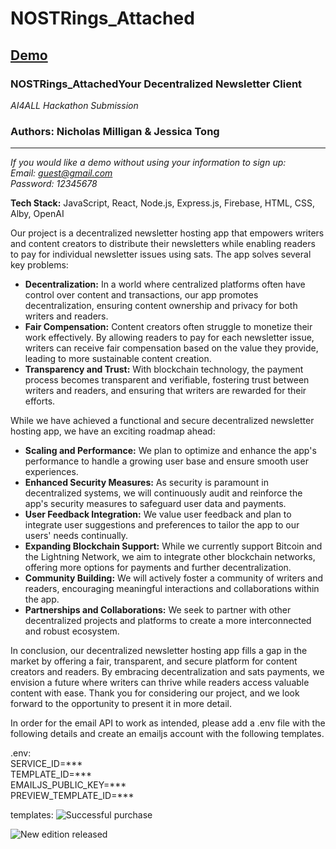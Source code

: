 # NOSTRings_Attached
## [Demo](http://3.144.189.230:3000/)
### NOSTRings_AttachedYour Decentralized Newsletter Client
*AI4ALL Hackathon Submission*

### Authors: Nicholas Milligan & Jessica Tong

---

*If you would like a demo without using your information to sign up:
<br>
Email: guest@gmail.com
<br>
Password: 12345678*

**Tech Stack:** JavaScript, React, Node.js, Express.js, Firebase, HTML, CSS, Alby, OpenAI

Our project is a decentralized newsletter hosting app that empowers writers and content creators to distribute their newsletters while enabling readers to pay for individual newsletter issues using sats. The app solves several key problems:

- **Decentralization:** In a world where centralized platforms often have control over content and transactions, our app promotes decentralization, ensuring content ownership and privacy for both writers and readers.
- **Fair Compensation:** Content creators often struggle to monetize their work effectively. By allowing readers to pay for each newsletter issue, writers can receive fair compensation based on the value they provide, leading to more sustainable content creation.
- **Transparency and Trust:** With blockchain technology, the payment process becomes transparent and verifiable, fostering trust between writers and readers, and ensuring that writers are rewarded for their efforts.

While we have achieved a functional and secure decentralized newsletter hosting app, we have an exciting roadmap ahead:

- **Scaling and Performance:** We plan to optimize and enhance the app's performance to handle a growing user base and ensure smooth user experiences.
- **Enhanced Security Measures:** As security is paramount in decentralized systems, we will continuously audit and reinforce the app's security measures to safeguard user data and payments.
- **User Feedback Integration:** We value user feedback and plan to integrate user suggestions and preferences to tailor the app to our users' needs continually.
- **Expanding Blockchain Support:** While we currently support Bitcoin and the Lightning Network, we aim to integrate other blockchain networks, offering more options for payments and further decentralization.
- **Community Building:** We will actively foster a community of writers and readers, encouraging meaningful interactions and collaborations within the app.
- **Partnerships and Collaborations:** We seek to partner with other decentralized projects and platforms to create a more interconnected and robust ecosystem.

In conclusion, our decentralized newsletter hosting app fills a gap in the market by offering a fair, transparent, and secure platform for content creators and readers. By embracing decentralization and sats payments, we envision a future where writers can thrive while readers access valuable content with ease. Thank you for considering our project, and we look forward to the opportunity to present it in more detail.

In order for the email API to work as intended, please add a .env file with the following details and create an emailjs account with the following templates.

.env: <br/>
SERVICE_ID=*** <br/>
TEMPLATE_ID=*** <br/>
EMAILJS_PUBLIC_KEY=*** <br/>
PREVIEW_TEMPLATE_ID=*** <br/>

templates:
![Successful purchase](https://firebasestorage.googleapis.com/v0/b/nostringsattached-a3050.appspot.com/o/Screenshot%202023-08-01%20at%205.42.03%20PM.png?alt=media&token=89151d1a-f032-4997-9134-ab8ae9c404aa)

![New edition released](https://firebasestorage.googleapis.com/v0/b/nostringsattached-a3050.appspot.com/o/Screenshot%202023-08-01%20at%205.42.13%20PM.png?alt=media&token=6ddbcc71-66d5-40fc-8140-c8f2e2da60e1)
